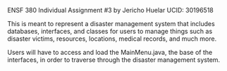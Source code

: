 ENSF 380 Individual Assignment #3 by Jericho Huelar UCID: 30196518

This is meant to represent a disaster management system that includes databases, interfaces, and classes for users to manage things such as disaster victims, resources, locations, medical records, and much more.

Users will have to access and load the MainMenu.java, the base of the interfaces, in order to traverse through the disaster management system.
